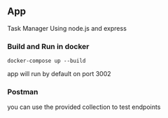 ## App
Task Manager Using node.js and express

### Build and Run in docker 

```
docker-compose up --build
```

app will run by default on port 3002


### Postman

you can use the provided collection to test endpoints  